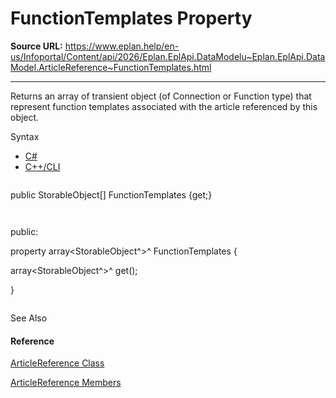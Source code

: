 # FunctionTemplates Property

**Source URL:** https://www.eplan.help/en-us/Infoportal/Content/api/2026/Eplan.EplApi.DataModelu~Eplan.EplApi.DataModel.ArticleReference~FunctionTemplates.html

---

Returns an array of transient object (of Connection or Function type) that represent function templates associated with the article referenced by this object.

Syntax

- [C#](#i-syntax-CS)
- [C++/CLI](#i-syntax-CPP2005)

```
```
public StorableObject[] FunctionTemplates {get;}
```
```

```
```
public:
property array<StorableObject^>^ FunctionTemplates {
   array<StorableObject^>^ get();
}
```
```



See Also

#### Reference

[ArticleReference Class](Eplan.EplApi.DataModelu~Eplan.EplApi.DataModel.ArticleReference.html)
  
[ArticleReference Members](Eplan.EplApi.DataModelu~Eplan.EplApi.DataModel.ArticleReference_members.html)